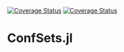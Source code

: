 [![Coverage Status](https://coveralls.io/repos/github/bergio13/ConfSets.jl/badge.svg?branch=)](https://coveralls.io/github/bergio13/ConfSets.jl?branch=)
[![Coverage Status](https://app.travis-ci.com/bergio13/ConfSets.jl.svg?branch=main)](https://app.travis-ci.com/bergio13/ConfSets.jl.svg?branch=main)

# ConfSets.jl
